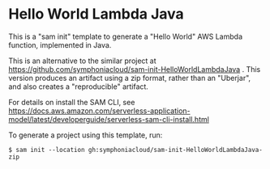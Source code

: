 # Hello World Lambda Java

This is a "sam init" template to generate a "Hello World" AWS Lambda function, implemented in Java.

This is an alternative to the similar project at https://github.com/symphoniacloud/sam-init-HelloWorldLambdaJava . 
This version produces an artifact using a zip format, rather than an "Uberjar", and also creates a "reproducible" artifact.

For details on install the SAM CLI, see https://docs.aws.amazon.com/serverless-application-model/latest/developerguide/serverless-sam-cli-install.html

To generate a project using this template, run:

```
$ sam init --location gh:symphoniacloud/sam-init-HelloWorldLambdaJava-zip
```